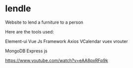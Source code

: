# lendle
Website to lend a furniture to a person 

Here are the tools used:

Element-ui
Vue Js Framework
Axios
VCalendar
vuex
vrouter

MongoDB
Express js


https://www.youtube.com/watch?v=eAA8pxRFp9k

